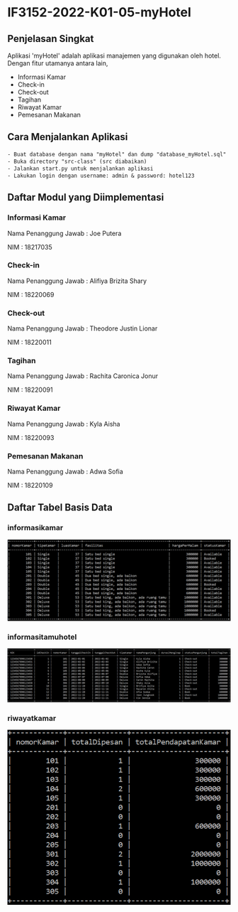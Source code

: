 # IF3152-2022-K01-05-myHotel

## Penjelasan Singkat
Aplikasi 'myHotel' adalah aplikasi manajemen yang digunakan oleh hotel. Dengan fitur utamanya antara lain,
* Informasi Kamar
* Check-in
* Check-out
* Tagihan
* Riwayat Kamar
* Pemesanan Makanan

## Cara Menjalankan Aplikasi
```
- Buat database dengan nama "myHotel" dan dump "database_myHotel.sql"
- Buka directory "src-class" (src diabaikan)
- Jalankan start.py untuk menjalankan aplikasi
- Lakukan login dengan username: admin & password: hotel123
```
## Daftar Modul yang Diimplementasi
### Informasi Kamar
Nama Penanggung Jawab : Joe Putera

NIM : 18217035

### Check-in
Nama Penanggung Jawab : Alifiya Brizita Shary

NIM : 18220069

### Check-out
Nama Penanggung Jawab : Theodore Justin Lionar

NIM : 18220011

### Tagihan
Nama Penanggung Jawab : Rachita Caronica Jonur

NIM : 18220091

### Riwayat Kamar
Nama Penanggung Jawab : Kyla Aisha

NIM : 18220093

### Pemesanan Makanan
Nama Penanggung Jawab : Adwa Sofia

NIM : 18220109


## Daftar Tabel Basis Data
### informasikamar
![informasiKamar](https://github.com/alifiyabs/IF3152-2022-K01-05-myHotel/blob/main/img/informasiKamar.png)

### informasitamuhotel
![informasiTamuHotel](https://github.com/alifiyabs/IF3152-2022-K01-05-myHotel/blob/main/img/informasitamuhotel.png)

### riwayatkamar
![riwayataKamar](https://github.com/alifiyabs/IF3152-2022-K01-05-myHotel/blob/main/img/riwayatkamar.png)
